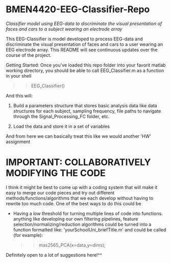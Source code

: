 # BMEN4420-EEG-Classifier-Repo
*Classifier model using EEG-data to discriminate the visual presentation of faces and cars to a subject wearing an electrode array*

This EEG-Classifier is model developed to process EEG-data and discriminate
the visual presentation of faces and cars to a user wearing an EEG electrode
array. This README will see continuous updates over the course of the project.

Getting Started:
Once you've loaded this repo folder into your favorit matlab working directory,
you should be able to call EEG_Classifier.m as a function in your shell

>> EEG_Classifier()

And this will:

1) Build a parameters structure that stores basic analysis data like data 
structures for each subject, sampling frequency, file paths to navigate
through the Signal_Processing_FC folder, etc.

2) Load the data and store it in a set of variables

And from here we can basically treat this like we would  another 'HW' 
assignment

# IMPORTANT: COLLABORATIVELY MODIFYING THE CODE

I think it might be best to come up with a coding system that will make it easy to merge 
our code pieces and try out different methods/functions/algorithms that we each develop without having
to rewrite too much code. One of the best ways to do this could be

- Having a *low* threshold for turning multiple lines of code into functions.
  anything like developing our own filtering pipelines, feature selection/normalizing/reduction algorithms could
  be turned into a function formatted like: 'yourSchoolUni_briefTitle.m'
  and could be called (for example):
  >> mas2565_PCA(x=data,y=dims);
  
Definitely open to a lot of suggestions here!^^
